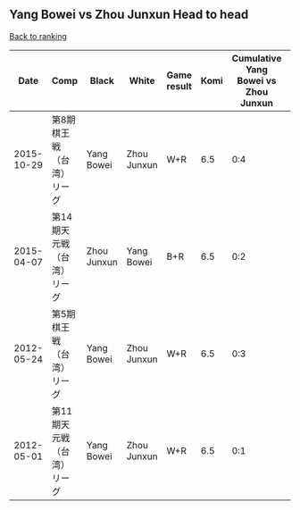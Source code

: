 ## Yang Bowei vs Zhou Junxun Head to head

[Back to ranking](../../index.md)




| **Date** | **Comp** | **Black** | **White** | **Game result** | **Komi** | **Cumulative Yang Bowei vs Zhou Junxun** | **Yang Bowei streak** | **Zhou Junxun streak** | 
| --- | --- | --- | --- | --- | --- | --- | --- | --- |
| 2015-10-29 | 第8期棋王戦（台湾）リーグ | Yang Bowei | Zhou Junxun | W+R | 6.5 | 0:4 | 0 | 4 | 
| 2015-04-07 | 第14期天元戦（台湾）リーグ | Zhou Junxun | Yang Bowei | B+R | 6.5 | 0:2 | 0 | 2 | 
| 2012-05-24 | 第5期棋王戦（台湾）リーグ | Yang Bowei | Zhou Junxun | W+R | 6.5 | 0:3 | 0 | 3 | 
| 2012-05-01 | 第11期天元戦（台湾）リーグ | Yang Bowei | Zhou Junxun | W+R | 6.5 | 0:1 | 0 | 1 |




